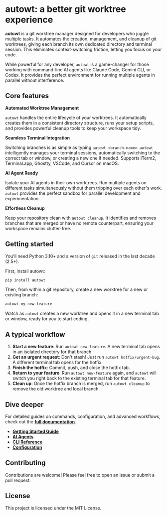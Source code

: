 # autowt: a better git worktree experience

**autowt** is a git worktree manager designed for developers who juggle multiple tasks. It automates the creation, management, and cleanup of git worktrees, giving each branch its own dedicated directory and terminal session. This eliminates context-switching friction, letting you focus on your code.

While powerful for any developer, `autowt` is a game-changer for those working with command-line AI agents like Claude Code, Gemini CLI, or Codex. It provides the perfect environment for running multiple agents in parallel without interference.

## Core features

**Automated Worktree Management**

`autowt` handles the entire lifecycle of your worktrees. It automatically creates them in a consistent directory structure, runs your setup scripts, and provides powerful cleanup tools to keep your workspace tidy.

**Seamless Terminal Integration**

Switching branches is as simple as typing `autowt <branch-name>`. `autowt` intelligently manages your terminal sessions, automatically switching to the correct tab or window, or creating a new one if needed. Supports iTerm2, Terminal.app, Ghostty, VSCode, and Cursor on macOS.

**AI Agent Ready**

Isolate your AI agents in their own worktrees. Run multiple agents on different tasks simultaneously without them tripping over each other's work. `autowt` provides the perfect sandbox for parallel development and experimentation.

**Effortless Cleanup**

Keep your repository clean with `autowt cleanup`. It identifies and removes branches that are merged or have no remote counterpart, ensuring your workspace remains clutter-free.

## Getting started

You'll need Python 3.10+ and a version of `git` released in the last decade (2.5+).

First, install autowt:

```bash
pip install autowt
```

Then, from within a git repository, create a new worktree for a new or existing branch:

```bash
autowt my-new-feature
```

Watch as `autowt` creates a new worktree and opens it in a new terminal tab or window, ready for you to start coding.

## A typical workflow

1.  **Start a new feature**: Run `autowt new-feature`. A new terminal tab opens in an isolated directory for that branch.
2.  **Get an urgent request**: Don't stash! Just run `autowt hotfix/urgent-bug`. A different terminal tab opens for the hotfix.
3.  **Finish the hotfix**: Commit, push, and close the hotfix tab.
4.  **Return to your feature**: Run `autowt new-feature` again, and `autowt` will switch you right back to the existing terminal tab for that feature.
5.  **Clean up**: Once the hotfix branch is merged, run `autowt cleanup` to remove the old worktree and local branch.

## Dive deeper

For detailed guides on commands, configuration, and advanced workflows, check out the [**full documentation**](https://steveasleep.com/autowt/).

-   [**Getting Started Guide**](https://steveasleep.com/autowt/gettingstarted/)
-   [**AI Agents**](https://steveasleep.com/autowt/agents/)
-   [**CLI Reference**](https://steveasleep.com/autowt/clireference/)
-   [**Configuration**](https://steveasleep.com/autowt/configuration/)

## Contributing

Contributions are welcome! Please feel free to open an issue or submit a pull request.

## License

This project is licensed under the MIT License.
